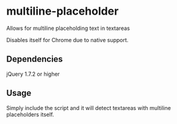 # multiline-placeholder
Allows for multiline placeholding text in textareas

Disables itself for Chrome due to native support.

## Dependencies
jQuery 1.7.2 or higher

## Usage
Simply include the script and it will detect textareas with multiline placeholders itself.
